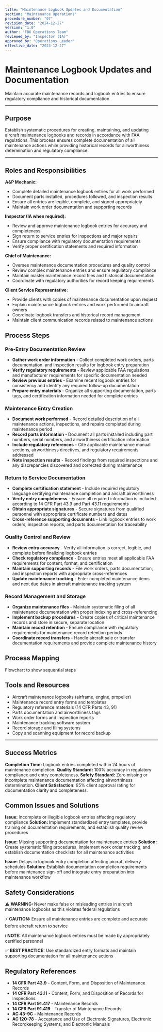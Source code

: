```yaml
---
title: "Maintenance Logbook Updates and Documentation"
section: "Maintenance Operations"
procedure_number: "07"
revision_date: "2024-12-27"
version: "1.0"
author: "FBO Operations Team"
reviewed_by: "Inspector (IA)"
approved_by: "Operations Leader"
effective_date: "2024-12-27"
---
```


# Maintenance Logbook Updates and Documentation

Maintain accurate maintenance records and logbook entries to ensure regulatory compliance and historical documentation.

_____________________________________________________________________________________________

## Purpose

Establish systematic procedures for creating, maintaining, and updating aircraft maintenance logbooks and records in accordance with FAA regulations. This process ensures complete documentation of all maintenance actions while providing historical records for airworthiness determination and regulatory compliance.

_____________________________________________________________________________________________

## Roles and Responsibilities

**A&P Mechanic:**

- Complete detailed maintenance logbook entries for all work performed
- Document parts installed, procedures followed, and inspection results
- Ensure all entries are legible, complete, and signed appropriately
- Maintain work order documentation and supporting records

**Inspector (IA when required):**

- Review and approve maintenance logbook entries for accuracy and completeness
- Sign return to service entries for inspections and major repairs
- Ensure compliance with regulatory documentation requirements
- Verify proper certification statements and required information

**Chief of Maintenance:**

- Oversee maintenance documentation procedures and quality control
- Review complex maintenance entries and ensure regulatory compliance
- Maintain master maintenance record files and historical documentation
- Coordinate with regulatory authorities for record keeping requirements

**Client Service Representative:**

- Provide clients with copies of maintenance documentation upon request
- Explain maintenance logbook entries and work performed to aircraft owners
- Coordinate logbook transfers and historical record management
- Maintain client communication records related to maintenance actions

## Process Steps

### Pre-Entry Documentation Review

- **Gather work order information** - Collect completed work orders, parts documentation, and inspection results for logbook entry preparation
- **Verify regulatory requirements** - Review applicable FAA regulations and manufacturer requirements for specific documentation needed
- **Review previous entries** - Examine recent logbook entries for consistency and identify any required follow-up documentation
- **Prepare entry materials** - Organize all supporting documentation, parts tags, and certification information needed for complete entries

### Maintenance Entry Creation

- **Document work performed** - Record detailed description of all maintenance actions, inspections, and repairs completed during maintenance period
- **Record parts information** - Document all parts installed including part numbers, serial numbers, and airworthiness certification information
- **Include regulatory references** - Cite applicable maintenance manual sections, airworthiness directives, and regulatory requirements addressed
- **Note inspection results** - Record findings from required inspections and any discrepancies discovered and corrected during maintenance

### Return to Service Documentation

- **Complete certification statement** - Include required regulatory language certifying maintenance completion and aircraft airworthiness
- **Verify entry completeness** - Ensure all required information is included according to 14 CFR Part 43.9 and Part 43.11 requirements
- **Obtain appropriate signatures** - Secure signatures from qualified personnel with appropriate certificate numbers and dates
- **Cross-reference supporting documents** - Link logbook entries to work orders, inspection reports, and parts documentation for traceability

### Quality Control and Review

- **Review entry accuracy** - Verify all information is correct, legible, and complete before finalizing logbook entries
- **Check regulatory compliance** - Ensure entries meet all applicable FAA requirements for content, format, and certification
- **Maintain supporting records** - File work orders, parts documentation, and inspection reports with appropriate cross-references
- **Update maintenance tracking** - Enter completed maintenance items and next due dates in aircraft maintenance tracking system

### Record Management and Storage

- **Organize maintenance files** - Maintain systematic filing of all maintenance documentation with proper indexing and cross-referencing
- **Implement backup procedures** - Create copies of critical maintenance records and store in secure, separate location
- **Maintain record retention** - Ensure compliance with regulatory requirements for maintenance record retention periods
- **Coordinate record transfers** - Handle aircraft sale or transfer documentation requirements and provide complete maintenance history

## Process Mapping

Flowchart to show sequential steps

## Tools and Resources

- Aircraft maintenance logbooks (airframe, engine, propeller)
- Maintenance record entry forms and templates
- Regulatory reference materials (14 CFR Parts 43, 91)
- Parts documentation and airworthiness tags
- Work order forms and inspection reports
- Maintenance tracking software system
- Record storage and filing systems
- Copy and scanning equipment for record backup

_____________________________________________________________________________________________

## Success Metrics

**Completion Time:** Logbook entries completed within 24 hours of maintenance completion.
**Quality Standard:** 100% accuracy in regulatory compliance and entry completeness.
**Safety Standard:** Zero missing or incomplete maintenance documentation affecting airworthiness determination.
**Client Satisfaction:** 95% client approval rating for documentation clarity and completeness.

## Common Issues and Solutions

**Issue:** Incomplete or illegible logbook entries affecting regulatory compliance
**Solution:** Implement standardized entry templates, provide training on documentation requirements, and establish quality review procedures

**Issue:** Missing supporting documentation for maintenance entries
**Solution:** Create systematic filing procedures, implement work order tracking, and establish documentation checklists for all maintenance activities

**Issue:** Delays in logbook entry completion affecting aircraft delivery schedules
**Solution:** Establish documentation completion requirements before maintenance sign-off and integrate entry preparation into maintenance workflow

## Safety Considerations

⚠️ **WARNING:** Never make false or misleading entries in aircraft maintenance logbooks as this violates federal regulations

⚡ **CAUTION:** Ensure all maintenance entries are complete and accurate before aircraft return to service

ℹ️ **NOTE:** All maintenance logbook entries must be made by appropriately certified personnel

✅ **BEST PRACTICE:** Use standardized entry formats and maintain supporting documentation for all maintenance actions

## Regulatory References

- **14 CFR Part 43.9** - Content, Form, and Disposition of Maintenance Records
- **14 CFR Part 43.11** - Content, Form, and Disposition of Records for Inspections
- **14 CFR Part 91.417** - Maintenance Records
- **14 CFR Part 91.419** - Transfer of Maintenance Records
- **AC 43-9C** - Maintenance Records
- **AC 120-78** - Acceptance and Use of Electronic Signatures, Electronic Recordkeeping Systems, and Electronic Manuals
